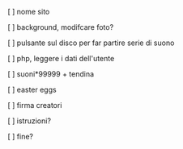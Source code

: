 [ ] nome sito

[ ] background, modifcare foto?

[ ] pulsante sul disco per far partire serie di suono

[ ] php, leggere i dati dell'utente

[ ] suoni*99999 + tendina

[ ] easter eggs

[ ] firma creatori

[ ] istruzioni?

[ ] fine?